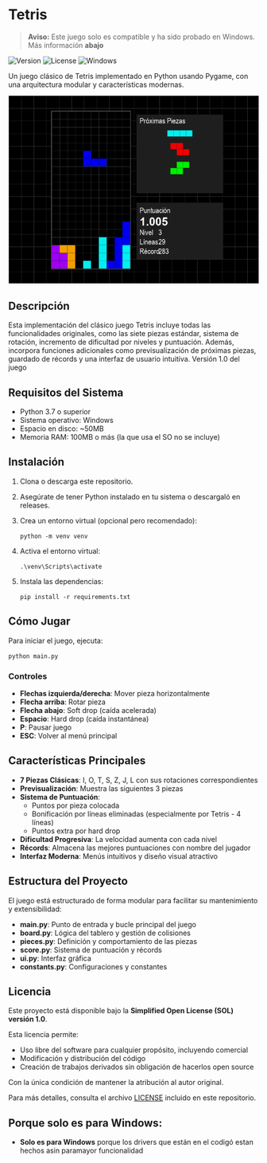 # Tetris

> **Aviso:** Este juego solo es compatible y ha sido probado en Windows.
Más información **abajo**

![Version](https://img.shields.io/badge/version-1.0.0-blue.svg)
![License](https://img.shields.io/badge/license-SOL%201.0-brightgreen.svg)
![Windows](https://img.shields.io/badge/platform-Windows-blue.svg)

Un juego clásico de Tetris implementado en Python usando Pygame, con una arquitectura modular y características modernas.

![Tetris Screenshot](./content/tetris_screenshot.png)

## Descripción

Esta implementación del clásico juego Tetris incluye todas las funcionalidades originales, como las siete piezas estándar, sistema de rotación, incremento de dificultad por niveles y puntuación. Además, incorpora funciones adicionales como previsualización de próximas piezas, guardado de récords y una interfaz de usuario intuitiva.
Versión 1.0 del juego

## Requisitos del Sistema

- Python 3.7 o superior
- Sistema operativo: Windows
- Espacio en disco: ~50MB
- Memoria RAM: 100MB o más (la que usa el SO no se incluye)

## Instalación

1. Clona o descarga este repositorio.

2. Asegúrate de tener Python instalado en tu sistema o descargaló en releases.

3. Crea un entorno virtual (opcional pero recomendado):
   ```
   python -m venv venv
   ```

5. Activa el entorno virtual:
    ```
    .\venv\Scripts\activate
    ```

6. Instala las dependencias:
   ```
   pip install -r requirements.txt
   ```

## Cómo Jugar

Para iniciar el juego, ejecuta:
```
python main.py
```

### Controles

- **Flechas izquierda/derecha**: Mover pieza horizontalmente
- **Flecha arriba**: Rotar pieza
- **Flecha abajo**: Soft drop (caída acelerada)
- **Espacio**: Hard drop (caída instantánea)
- **P**: Pausar juego
- **ESC**: Volver al menú principal

## Características Principales

- **7 Piezas Clásicas**: I, O, T, S, Z, J, L con sus rotaciones correspondientes
- **Previsualización**: Muestra las siguientes 3 piezas
- **Sistema de Puntuación**:
  - Puntos por pieza colocada
  - Bonificación por líneas eliminadas (especialmente por Tetris - 4 líneas)
  - Puntos extra por hard drop
- **Dificultad Progresiva**: La velocidad aumenta con cada nivel
- **Récords**: Almacena las mejores puntuaciones con nombre del jugador
- **Interfaz Moderna**: Menús intuitivos y diseño visual atractivo

## Estructura del Proyecto

El juego está estructurado de forma modular para facilitar su mantenimiento y extensibilidad:

- **main.py**: Punto de entrada y bucle principal del juego
- **board.py**: Lógica del tablero y gestión de colisiones
- **pieces.py**: Definición y comportamiento de las piezas
- **score.py**: Sistema de puntuación y récords
- **ui.py**: Interfaz gráfica
- **constants.py**: Configuraciones y constantes


## Licencia

Este proyecto está disponible bajo la **Simplified Open License (SOL) versión 1.0**.

Esta licencia permite:
- Uso libre del software para cualquier propósito, incluyendo comercial
- Modificación y distribución del código
- Creación de trabajos derivados sin obligación de hacerlos open source

Con la única condición de mantener la atribución al autor original.

Para más detalles, consulta el archivo [LICENSE](LICENSE) incluido en este repositorio.

## Porque solo es para Windows:

- **Solo es para Windows** porque los drivers que están en el codigó estan hechos asin paramayor funcionalidad

